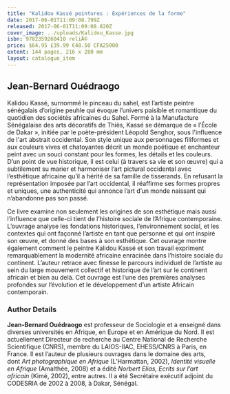 ```yaml
---
title: "Kalidou Kassé peintures : Expériences de la forme"
date: 2017-06-01T11:09:08.799Z
released: 2017-06-01T11:09:08.820Z
cover_image: ../uploads/Kalidou_Kasse.jpg
isbn: 9782359260410 reliÃ©
price: $64.95 £39.99 €48.50 CFA25000
extent: 144 pages, 216 x 280 mm
layout: catalogue_item
---
```

## Jean-Bernard Ouédraogo

Kalidou Kassé, surnommé le pinceau du sahel, est l’artiste peintre sénégalais d’origine peuhle qui évoque l’univers paisible et romantique du quotidien des sociétés africaines du Sahel. Formé à la Manufacture Sénégalaise des arts décoratifs de Thiès, Kassé se démarque de « l’École de Dakar », initiée par le poète-président Léopold Senghor, sous l'influence de l'art abstrait occidental. Son style unique aux personnages filiformes et aux couleurs vives et chatoyantes décrit un monde poétique et enchanteur peint avec un souci constant pour les formes, les détails et les couleurs. D’un point de vue historique, il est celui (à travers sa vie et son œuvre) qui a subtilement su marier et harmoniser l’art pictural occidental avec l’esthétique africaine qu’il a hérité de sa famille de tisserands. En refusant la représentation imposée par l’art occidental, il réaffirme ses formes propres et uniques, une authenticité qui annonce l’art d’un monde naissant qui n’abandonne pas son passé.

Ce livre examine non seulement les origines de son esthétique mais aussi l’influence que celle-ci tient de l’histoire sociale de l’Afrique contemporaine. L’ouvrage analyse les fondations historiques, l’environnement social, et les contextes qui ont façonné l’artiste en tant que personne et qui ont inspiré son œuvre, et donné des bases à son esthétique. Cet ouvrage montre également comment le peintre Kalidou Kassé et son travail expriment remarquablement la modernité africaine enracinée dans l’histoire sociale du continent. L’auteur retrace avec finesse le parcours individuel de l’artiste au sein du large mouvement collectif et historique de l’art sur le continent africain et bien au delà. Cet ouvrage est l’une des premières analyses profondes sur l’évolution et le développement d’un artiste Africain contemporain.

### Author Details

**Jean-Bernard Ouédraogo** est professeur de Sociologie et a enseigné dans diverses universités en Afrique, en Europe et en Amérique du Nord. Il est actuellement Directeur de recherche au Centre National de Recherche Scientifique (CNRS), membre du LAIOS-IIAC, EHESS/CNRS à Paris, en France. Il est l’auteur de plusieurs ouvrages dans le domaine des arts, dont *Art photographique en Afrique* (L’Harmattan, 2002), *Identité visuelle en Afrique* (Amalthée, 2008) et a édité *Norbert Elias, Ecrits sur l’art africain* (Kimé, 2002), entre autres. Il a été Secrétaire exécutif adjoint du CODESRIA de 2002 à 2008, à Dakar, Sénégal.